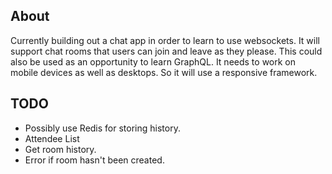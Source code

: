About
-----
Currently building out a chat app in order to learn to use websockets. It will support chat rooms that
users can join and leave as they please. This could also be used as an opportunity to learn GraphQL. It needs to work
on mobile devices as well as desktops. So it will use a responsive framework.

TODO
----
- Possibly use Redis for storing history.
- Attendee List
- Get room history.
- Error if room hasn't been created.
